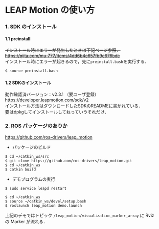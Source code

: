 # LEAP Motion の使い方

### 1. SDK のインストール
#### 1.1 preinstall
~~インストール時にエラーが発生したときは下記ページ参照．~~  
~~https://qiita.com/mu-777/items/4dd6b4c657fb9c676bdc~~  
インストール時にエラーが起きるので，先に`preinstall.bash`を実行する．
```bash
$ source preinstall.bash
```

#### 1.2 SDKのインストール
動作確認済バージョン：v2.3.1 （要ユーザ登録）  
https://developer.leapmotion.com/sdk/v2  
インストール方法はダウンロードしたSDKのREADMEに書かれている．  
要はdpkgしてインストールしてねっていうそれだけ．

### 2. ROS パッケージのありか
https://github.com/ros-drivers/leap_motion
- パッケージのビルド
```
$ cd ~/catkin_ws/src
$ git clone https://github.com/ros-drivers/leap_motion.git
$ cd ~/catkin_ws
$ catkin build
```
- デモプログラムの実行
```
$ sudo service leapd restart
```
```
$ cd ~/catkin_ws
$ source ~/catkin_ws/devel/setup.bash
$ roslaunch leap_motion demo.launch
```

上記のデモではトピック `/leap_motion/visualization_marker_array` に Rviz の Marker が流れる．
